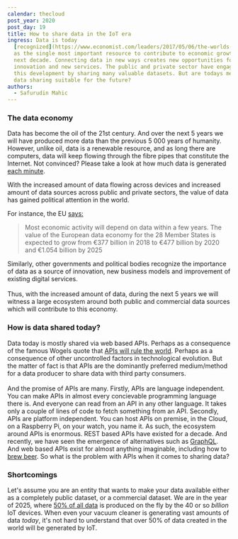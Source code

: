 ```yaml
---
calendar: thecloud
post_year: 2020
post_day: 19
title: How to share data in the IoT era
ingress: Data is today
  [recognized](https://www.economist.com/leaders/2017/05/06/the-worlds-most-valuable-resource-is-no-longer-oil-but-data)
  as the single most important resource to contribute to economic growth in the
  next decade. Connecting data in new ways creates new opportunities for
  innovation and new services. The public and private sector have engaged in
  this development by sharing many valuable datasets. But are todays methods for
  data sharing suitable for the future?
authors:
  - Safurudin Mahic
---
```

### The data economy

Data has become the oil of the 21st century. And over the next 5 years we will have produced more data than the previous 5 000 years of humanity. However, unlike oil, data is a renewable resource, and as long there are computers, data will keep flowing through the fibre pipes that constitute the Internet. Not convinced? Please take a look at how much data is generated [each minute](https://web-assets.domo.com/blog/wp-content/uploads/2020/08/20-data-never-sleeps-8-final-01-Resize.jpg). 

With the increased amount of data flowing across devices and increased amount of data sources across public and private sectors, the value of data has gained political attention in the world.

For instance, the EU [says:](https://ec.europa.eu/digital-single-market/en/news/building-data-economy-brochure)

> Most economic activity will depend on data within a few years. The value of the European data economy for the 28 Member States is expected to grow from €377 billion in 2018 to €477 billion by 2020 and €1.054 billion by 2025

Similarly, other governments and political bodies recognize the importance of data as a source of innovation, new business models and improvement of existing digital services.\
\
Thus, with the increased amount of data, during the next 5 years we will witness a large ecosystem around both public and commercial data sources which will contribute to this economy. 

### How is data shared today?

Data today is mostly shared via web based APIs. Perhaps as a consequence of the famous Wogels quote that [APIs will rule the world](https://www.networkworld.com/article/2226610/amazon-cto-werner-vogels-says-apis-will-rule-the-world.html). Perhaps as a consequence of other uncontrolled factors in technological evolution. But the matter of fact is that APIs are the dominantly preferred medium/method for a data producer to share data with third party consumers.\
\
And the promise of APIs are many. Firstly, APIs are language independent. You can make APIs in almost every concievable programming language there is. And everyone can read from an API in any other language. It takes only a couple of lines of code to fetch something from an API. Secondly, APIs are platform independent. You can host APIs on premise, in the Cloud, on a Raspberry Pi, on your watch, you name it. As such, the ecosystem around APIs is enormous. REST based APIs have existed for a decade. And recently, we have seen the emergence of alternatives such as [GraphQL](https://graphql.org/). And web based APIs exist for almost anything imaginable, including how to [brew beer](https://www.brewerydb.com/). So what is the problem with APIs when it comes to sharing data?

### Shortcomings

Let's assume you are an entity that wants to make your data available either as a completely public dataset, or a commercial dataset. We are in the year of 2025, where [50% of all data](https://www.idc.com/getdoc.jsp?containerId=prUS45213219) is produced on the fly by the 40 or so *billion* IoT devices. When even your vacuum cleaner is generating vast amounts of data *today*, it's not hard to understand that over 50% of data created in the world will be generated by IoT.